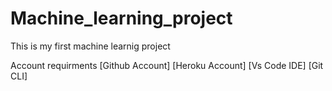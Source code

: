 # Machine_learning_project
This is my first machine learnig project

Account requirments
[Github Account]
[Heroku Account]
[Vs Code IDE]
[Git CLI]
